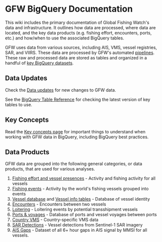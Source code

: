 # GFW BigQuery Documentation

This wiki includes the primary documentation of Global Fishing Watch's data and infrastructure. It outlines how data are processed, where data are located, and the key data products (e.g. fishing effort, encounters, ports, etc.) and how/when to use the associated BigQuery tables.

GFW uses data from various sources, including AIS, VMS, vessel registries, SAR, and VIIRS. These data are processed by GFW's automated [pipelines](https://github.com/GlobalFishingWatch/bigquery-documentation-wf827/wiki/Pipeline). These raw and processed data are stored as tables and organized in a handful of [key BigQuery datasets](https://github.com/GlobalFishingWatch/bigquery-documentation-wf827/wiki/BigQuery-datasets). 

## Data Updates
Check the [Data updates](https://github.com/GlobalFishingWatch/bigquery-documentation-wf827/wiki/Data-updates) for new changes to GFW data.

See the [BigQuery Table Reference](https://docs.google.com/spreadsheets/d/1B8Q04rzWRdffty2gVBlHiBDS9DYZLdW8J-4B3xja5ws/edit#gid=0) for checking the latest version of key tables to use.

## Key Concepts
Read the [Key concepts page](https://github.com/GlobalFishingWatch/bigquery-documentation-wf827/wiki/Key-concepts) for important things to understand when working with GFW data in BigQuery, including BigQuery best practices.

## Data Products

GFW data are grouped into the following general categories, or data products, that are used for various analyses.

1. [Fishing effort and vessel presences](https://github.com/GlobalFishingWatch/bigquery-documentation-wf827/wiki/Fishing-effort-and-vessel-presence) - Activity and fishing activity for all vessels
2. [Fishing events](https://github.com/GlobalFishingWatch/bigquery-documentation-wf827/wiki/Fishing-events) - Activity by the world's fishing vessels grouped into events
3. [Vessel database](Vessel-database) and [Vessel info tables](Vessel-info-tables) - Database of vessel identity
4. [Encounters](https://github.com/GlobalFishingWatch/bigquery-documentation-wf827/wiki/Encounters) - Encounters between two vessels
5. [Loitering](https://github.com/GlobalFishingWatch/bigquery-documentation-wf827/wiki/Loitering) - Loitering events by potential transshipment vessels
6. [Ports & voyages](https://github.com/GlobalFishingWatch/bigquery-documentation-wf827/wiki/Ports-and-voyages) - Database of ports and vessel voyages between ports
7. [Country VMS](VMS) - Country-specific VMS data
8. [SAR Detections](https://github.com/GlobalFishingWatch/bigquery-documentation-wf827/wiki/SAR-Detections) - Vessel detections from Sentinel-1 SAR imagery
9. [AIS Gaps](https://github.com/GlobalFishingWatch/bigquery-documentation-wf827/wiki/Gaps) - Dataset of all 6+ hour gaps in AIS signal by MMSI for all vessels.
